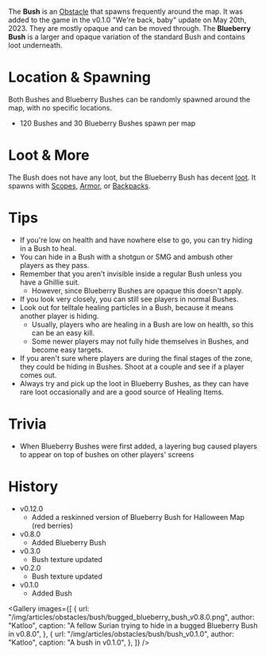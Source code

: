 The **Bush** is an [Obstacle](/obstacles) that spawns frequently around the map. It was added to the game in the v0.1.0 "We're back, baby" update on May 20th, 2023. They are mostly opaque and can be moved through. The **Blueberry Bush** is a larger and opaque variation of the standard Bush and contains loot underneath.

# Location & Spawning

Both Bushes and Blueberry Bushes can be randomly spawned around the map, with no specific locations.

- 120 Bushes and 30 Blueberry Bushes spawn per map

# Loot & More

The Bush does not have any loot, but the Blueberry Bush has decent [loot](/loot#blueberry_bush). It spawns with [Scopes](/loot#scopes), [Armor](equipment/armor), or [Backpacks](equipment/backpacks).

# Tips

- If you're low on health and have nowhere else to go, you can try hiding in a Bush to heal.
- You can hide in a Bush with a shotgun or SMG and ambush other players as they pass.
- Remember that you aren't invisible inside a regular Bush unless you have a Ghillie suit.
  - However, since Blueberry Bushes are opaque this doesn't apply.
- If you look very closely, you can still see players in normal Bushes.
- Look out for telltale healing particles in a Bush, because it means another player is hiding.
  - Usually, players who are healing in a Bush are low on health, so this can be an easy kill.
  - Some newer players may not fully hide themselves in Bushes, and become easy targets.
- If you aren't sure where players are during the final stages of the zone, they could be hiding in Bushes. Shoot at a couple and see if a player comes out.
- Always try and pick up the loot in Blueberry Bushes, as they can have rare loot occasionally and are a good source of Healing Items.

# Trivia

- When Blueberry Bushes were first added, a layering bug caused players to appear on top of bushes on other players' screens

# History

- v0.12.0
  - Added a reskinned version of Blueberry Bush for Halloween Map (red berries)
- v0.8.0
  - Added Blueberry Bush
- v0.3.0
  - Bush texture updated
- v0.2.0
  - Bush texture updated
- v0.1.0
  - Added Bush

<Gallery
  images={[
    {
      url: "/img/articles/obstacles/bush/bugged_blueberry_bush_v0.8.0.png",
      author: "Katloo",
      caption:
        "A fellow Surian trying to hide in a bugged Blueberry Bush in v0.8.0",
    },
    {
      url: "/img/articles/obstacles/bush/bush_v0.1.0",
      author: "Katloo",
      caption: "A bush in v0.1.0",
    },
  ]}
/>
